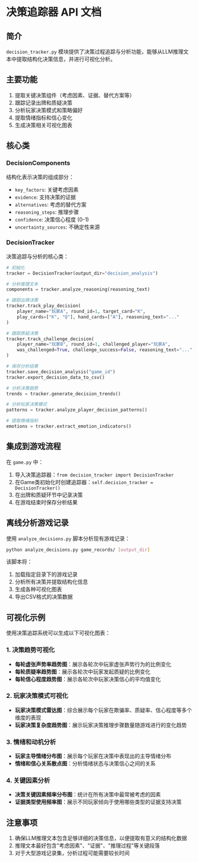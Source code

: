 # 决策追踪器 API 文档

## 简介

`decision_tracker.py` 模块提供了决策过程追踪与分析功能，能够从LLM推理文本中提取结构化决策信息，并进行可视化分析。

## 主要功能

1. 提取关键决策组件（考虑因素、证据、替代方案等）
2. 跟踪记录出牌和质疑决策
3. 分析玩家决策模式和策略偏好
4. 提取情绪指标和信心变化
5. 生成决策相关可视化图表

## 核心类

### DecisionComponents

结构化表示决策的组成部分：
- `key_factors`: 关键考虑因素
- `evidence`: 支持决策的证据
- `alternatives`: 考虑的替代方案
- `reasoning_steps`: 推理步骤
- `confidence`: 决策信心程度 (0-1)
- `uncertainty_sources`: 不确定性来源

### DecisionTracker

决策追踪与分析的核心类：

```python
# 初始化
tracker = DecisionTracker(output_dir="decision_analysis")

# 分析推理文本
components = tracker.analyze_reasoning(reasoning_text)

# 跟踪出牌决策
tracker.track_play_decision(
    player_name="玩家A", round_id=1, target_card="K",
    play_cards=["K", "Q"], hand_cards=["A"], reasoning_text="..."
)

# 跟踪质疑决策
tracker.track_challenge_decision(
    player_name="玩家B", round_id=1, challenged_player="玩家A",
    was_challenged=True, challenge_success=False, reasoning_text="..."
)

# 保存分析结果
tracker.save_decision_analysis("game_id")
tracker.export_decision_data_to_csv()

# 分析决策趋势
trends = tracker.generate_decision_trends()

# 分析玩家决策模式
patterns = tracker.analyze_player_decision_patterns()

# 提取情绪指标
emotions = tracker.extract_emotion_indicators()
```

## 集成到游戏流程

在 `game.py` 中：

1. 导入决策追踪器：`from decision_tracker import DecisionTracker`
2. 在Game类初始化时创建追踪器：`self.decision_tracker = DecisionTracker()`
3. 在出牌和质疑环节中记录决策
4. 在游戏结束时保存分析结果

## 离线分析游戏记录

使用 `analyze_decisions.py` 脚本分析现有游戏记录：

```bash
python analyze_decisions.py game_records/ [output_dir]
```

该脚本将：
1. 加载指定目录下的游戏记录
2. 分析所有决策并提取结构化信息
3. 生成各种可视化图表
4. 导出CSV格式的决策数据

## 可视化示例

使用决策追踪系统可以生成以下可视化图表：

### 1. 决策趋势可视化

- **每轮虚张声势率趋势图**：展示各轮次中玩家虚张声势行为的比例变化
- **每轮质疑率趋势图**：展示各轮次中玩家发起质疑的比例变化
- **每轮信心程度趋势图**：展示各轮次中玩家决策信心的平均值变化

### 2. 玩家决策模式可视化

- **玩家决策模式雷达图**：综合展示每个玩家在欺骗率、质疑率、信心程度等多个维度的表现
- **玩家决策复杂度趋势图**：展示玩家决策推理步骤数量随游戏进行的变化趋势

### 3. 情绪和动机分析

- **玩家主导情绪分布图**：展示每个玩家在决策中表现出的主导情绪分布
- **情绪和信心关系散点图**：分析情绪状态与决策信心之间的关系

### 4. 关键因素分析

- **决策关键因素频率分布图**：统计在所有决策中最常被考虑的因素
- **证据类型使用频率图**：展示不同玩家倾向于使用哪些类型的证据支持决策

## 注意事项

1. 确保LLM推理文本包含足够详细的决策信息，以便提取有意义的结构化数据
2. 推理文本最好包含"考虑因素"、"证据"、"推理过程"等关键段落
3. 对于大型游戏记录集，分析过程可能需要较长时间 
